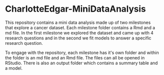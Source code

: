 # CharlotteEdgar-MiniDataAnalysis

This repository contains a mini data analysis made up of two milestones that explore a cancer dataset. Each milestone folder contains a Rmd and a md file. In the first milestone we explored the dataset and came up with 4 research questions and in the second we fit models to answer a specific research question.

To engage with the repository, each milestone has it's own folder and within the folder is an md file and an Rmd file. The files can all be opened in RStudio. There is also an output folder which contains a summary table and a model. 
